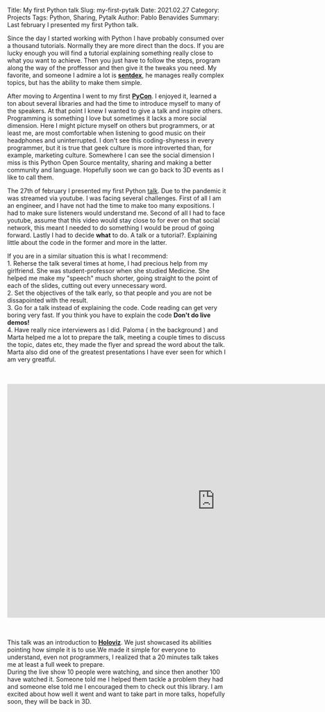 Title: My first Python talk
Slug: my-first-pytalk
Date: 2021.02.27
Category: Projects
Tags: Python, Sharing, Pytalk
Author: Pablo Benavides
Summary: Last february I presented my first Python talk.


Since the day I started working with Python I have probably consumed over a thousand tutorials. Normally they are more direct than the docs. If you are lucky enough you will find a tutorial explaining something really close to what you want to achieve. Then you just have to follow the steps, program along the way of the proffessor and then give it the tweaks you need. 
My favorite, and someone I admire a lot is [**sentdex**](https://www.youtube.com/watch?v=J1F32aVSYaU), he manages really complex topics, but has the ability to make them simple.

After moving to Argentina I went to my first [**PyCon**](https://www.youtube.com/playlist?list=PLtwHCKHTTq_FCICEtCJkUmI0a4K-8N_IT). I enjoyed it, learned a ton about several libraries and had the time to introduce myself to many of the speakers. At that point I knew I wanted to give a talk and inspire others.
Programming is something I love but sometimes it lacks a more social dimension. Here I might picture myself on others but programmers, or at least me, are most comfortable when listening to good music on their headphones and uninterrupted. I don't see this coding-shyness in every programmer, but it is true that geek culture is more introverted than, for example, marketing culture. Somewhere I can see the social dimension I miss is this Python Open Source mentality, sharing and making a better community and language. Hopefully soon we can go back to 3D events as I like to call them. <br>

The 27th of february I presented my first Python [talk](https://www.youtube.com/watch?v=gpCpPD3q20U). Due to the pandemic it was streamed via youtube.
I was facing several challenges. First of all I am an engineer, and I have not had the time to make too many expositions. I had to make sure listeners would understand me. Second of all I had to face youtube, assume that this video would stay close to for ever on that social network, this meant I needed to do something I would be proud of going forward. Lastly I had to decide **what** to do. A talk or a tutorial?. Explaining little about the code in the former and more in the latter.

If you are in a similar situation this is what I recommend: <br>
	1. Reherse the talk several times at home, I had precious help from my girlfriend. She was student-professor when she studied Medicine. She helped me make my "speech" much shorter, going straight to the point of each of the slides, cutting out every unnecessary word. <br> 
	2. Set the objectives of the talk early, so that people and you are not be dissapointed with the result. <br>
	3. Go for a talk instead of explaining the code. Code reading can get very boring very fast. 
	If you think you have to explain the code **Don't do live demos!**<br>
	4. Have really nice interviewers as I did. Paloma ( in the background ) and Marta helped me a lot to prepare the talk, meeting a couple times to discuss the topic, dates etc, they made the flyer and spread the word about the talk. Marta also did one of the greatest presentations I have ever seen for which I am very greatful. <br>
	<br><br>


<iframe width="956" height="538" src="https://www.youtube.com/embed/gpCpPD3q20U" frameborder="0" allow="accelerometer; autoplay; clipboard-write; encrypted-media; gyroscope; picture-in-picture" allowfullscreen></iframe>

<br><br>
This talk was an introduction to [**Holoviz**](https://holoviz.org/). We just showcased its abilities pointing how simple it is to use.We made it simple for everyone to understand, even not programmers, I realized that a 20 minutes talk takes me at least a full week to prepare. <br> During the live show 10 people were watching, and since then another 100 have watched it. Someone told me I helped them tackle a problem they had and someone else told me I encouraged them to check out this library. I am excited about how well it went and want to take part in more talks, hopefully soon, they will be back in 3D.



